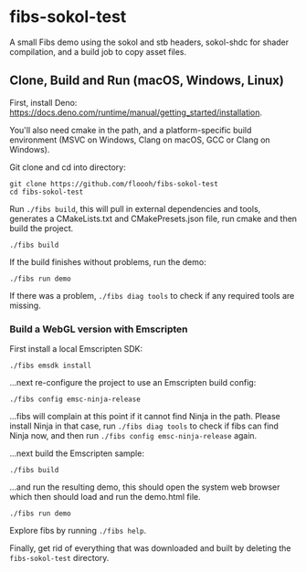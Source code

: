# fibs-sokol-test

A small Fibs demo using the sokol and stb headers, sokol-shdc for shader compilation,
and a build job to copy asset files.

## Clone, Build and Run (macOS, Windows, Linux)

First, install Deno: https://docs.deno.com/runtime/manual/getting_started/installation.

You'll also need cmake in the path, and a platform-specific build environment
(MSVC on Windows, Clang on macOS, GCC or Clang on Windows).

Git clone and cd into directory:

```
git clone https://github.com/floooh/fibs-sokol-test
cd fibs-sokol-test
```

Run `./fibs build`, this will pull in external dependencies and tools, generates a CMakeLists.txt
and CMakePresets.json file, run cmake and then build the project.

```
./fibs build
```

If the build finishes without problems, run the demo:

```
./fibs run demo
```

If there was a problem, `./fibs diag tools` to check if any required tools are missing.

### Build a WebGL version with Emscripten

First install a local Emscripten SDK:

```
./fibs emsdk install
```

...next re-configure the project to use an Emscripten build config:

```
./fibs config emsc-ninja-release
```

...fibs will complain at this point if it cannot find Ninja in the path. Please
install Ninja in that case, run `./fibs diag tools` to check if fibs can find
Ninja now, and then run `./fibs config emsc-ninja-release` again.

...next build the Emscripten sample:

```
./fibs build
```

...and run the resulting demo, this should open the system web browser which
then should load and run the demo.html file.

```
./fibs run demo
```

Explore fibs by running `./fibs help`.

Finally, get rid of everything that was downloaded and built by deleting
the `fibs-sokol-test` directory.
